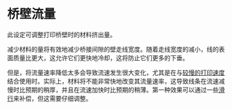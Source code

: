 桥壁流量
====
此设定可调整打印桥壁时的材料挤出量。

减少材料的量将有效地减少桥接间隙的壁走线宽度。随着走线宽度的减小，线的表面质量比更大，这允许它们更快地冷却，这将防止它们更多的下垂。

但是，将流量速率降低太多会导致流速发生很大变化，尤其是在与[较慢的打印速度](bridge_wall_speed.md)结合使用时。实际上，材料将不能非常快地改变其流量速率，这导致线条在流速减慢时比预期的稍厚，并且在流速加快时比预期的稍薄。第一种效果可以通过一些[滑行](bridge_wall_coast.md)来补偿，但这需要仔细调整。
